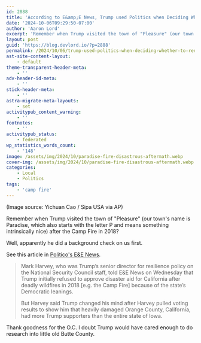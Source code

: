 ```yaml
---
id: 2888
title: 'According to E&amp;E News, Trump used Politics when Deciding Whether to Render Aid in the Camp Fire'
date: '2024-10-06T09:29:50-07:00'
author: 'Aaron Lord'
excerpt: 'Remember when Trump visited the town of "Pleasure" (our town''s name is Paradise, which also starts with the letter P and means something intrinsically nice) after the Camp Fire in 2018? He did a background check on us first.'
layout: post
guid: 'https://blog.devlord.io/?p=2888'
permalink: /2024/10/06/trump-used-politics-when-deciding-whether-to-render-aid-in-the-camp-fire/
ast-site-content-layout:
    - default
theme-transparent-header-meta:
    - ''
adv-header-id-meta:
    - ''
stick-header-meta:
    - ''
astra-migrate-meta-layouts:
    - set
activitypub_content_warning:
    - ''
footnotes:
    - ''
activitypub_status:
    - federated
wp_statistics_words_count:
    - '148'
image: /assets/img/2024/10/paradise-fire-disastrous-aftermath.webp
cover-img: /assets/img/2024/10/paradise-fire-disastrous-aftermath.webp
categories:
    - Local
    - Politics
tags:
    - 'camp fire'
---
```


<!-- wp:paragraph -->
<!--![A very old bus and cars destroyed by fire. This appears to not have been traffic but someone's old collection in front of their house.](/assets/img/2024/10/paradise-fire-disastrous-aftermath.webp)-->

<p>(Image source: Yichuan Cao / Sipa USA via AP)</p>
<!-- /wp:paragraph -->

<!-- wp:paragraph -->
<p>Remember when Trump visited the town of "Pleasure" (our town's name is Paradise, which also starts with the letter P and means something intrinsically nice) after the Camp Fire in 2018?</p>
<!-- /wp:paragraph -->

<!-- wp:paragraph -->
<p>Well, apparently he did a background check on us first.</p>
<!-- /wp:paragraph -->

<!-- wp:paragraph -->
<p>See this article in <a href="https://www.eenews.net/articles/helene-isnt-the-first-time-trump-inserted-politics-into-a-natural-disaster/">Politico's E&amp;E News</a>.</p>
<!-- /wp:paragraph -->

<!-- wp:quote -->
<blockquote class="wp-block-quote"><!-- wp:paragraph -->
<p>Mark Harvey, who was Trump’s senior director for resilience policy on the National Security Council staff, told E&amp;E News on Wednesday that Trump initially refused to approve disaster aid for California after deadly wildfires in 2018 [e.g. the Camp Fire] because of the state’s Democratic leanings.</p>
<!-- /wp:paragraph -->

<!-- wp:paragraph -->
<p>But Harvey said Trump changed his mind after Harvey pulled voting results to show him that heavily damaged Orange County, California, had more Trump supporters than the entire state of Iowa.</p>
<!-- /wp:paragraph --></blockquote>
<!-- /wp:quote -->

<!-- wp:paragraph -->
<p>Thank goodness for the O.C. I doubt Trump would have cared enough to do research into little old Butte County.</p>
<!-- /wp:paragraph -->

<!-- wp:paragraph -->
<p></p>
<!-- /wp:paragraph -->